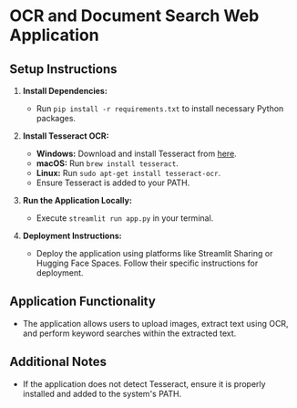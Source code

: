# OCR and Document Search Web Application

## Setup Instructions

1. **Install Dependencies:**
   - Run `pip install -r requirements.txt` to install necessary Python packages.

2. **Install Tesseract OCR:**
   - **Windows:** Download and install Tesseract from [here](https://github.com/tesseract-ocr/tesseract).
   - **macOS:** Run `brew install tesseract`.
   - **Linux:** Run `sudo apt-get install tesseract-ocr`.
   - Ensure Tesseract is added to your PATH.

3. **Run the Application Locally:**
   - Execute `streamlit run app.py` in your terminal.

4. **Deployment Instructions:**
   - Deploy the application using platforms like Streamlit Sharing or Hugging Face Spaces. Follow their specific instructions for deployment.

## Application Functionality

- The application allows users to upload images, extract text using OCR, and perform keyword searches within the extracted text.

## Additional Notes
- If the application does not detect Tesseract, ensure it is properly installed and added to the system's PATH.
